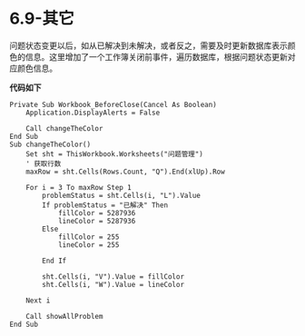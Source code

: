 # 6.9-其它

问题状态变更以后，如从已解决到未解决，或者反之，需要及时更新数据库表示颜色的信息。这里增加了一个工作簿关闭前事件，遍历数据库，根据问题状态更新对应颜色信息。

**代码如下**

```{code-block} basic
Private Sub Workbook_BeforeClose(Cancel As Boolean)
    Application.DisplayAlerts = False
    
    Call changeTheColor
End Sub
Sub changeTheColor()
    Set sht = ThisWorkbook.Worksheets("问题管理")
    ' 获取行数
    maxRow = sht.Cells(Rows.Count, "Q").End(xlUp).Row
    
    For i = 3 To maxRow Step 1
        problemStatus = sht.Cells(i, "L").Value
        If problemStatus = "已解决" Then
            fillColor = 5287936
            lineColor = 5287936
        Else
            fillColor = 255
            lineColor = 255
            
        End If
        
        sht.Cells(i, "V").Value = fillColor
        sht.Cells(i, "W").Value = lineColor
               
    Next i
    
    Call showAllProblem
End Sub

```